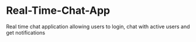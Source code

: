 # Real-Time-Chat-App
Real time chat application allowing users to login, chat with active users and get notifications
